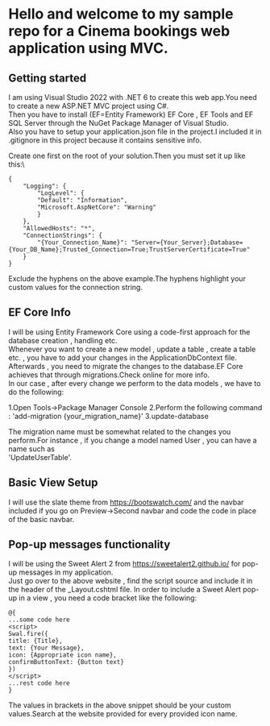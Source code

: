 # Hello and welcome to my sample repo for a Cinema bookings web application using MVC.

## Getting started

I am using Visual Studio 2022 with .NET 6 to create this web app.You need to create a new ASP.NET MVC project using C#. <br />
Then you have to install (EF=Entity Framework) EF Core , EF Tools and EF SQL Server through the NuGet Package Manager of Visual Studio. <br />
Also you have to setup your application.json file in the project.I included it in .gitignore in this project because it contains sensitive info. <br />

Create one first on the root of your solution.Then you must set it up like this:\

    {
        "Logging": {
            "LogLevel": {
            "Default": "Information",
            "Microsoft.AspNetCore": "Warning"
            }
        },
        "AllowedHosts": "*",
        "ConnectionStrings": {
            "{Your_Connection_Name}": "Server={Your_Server};Database={Your_DB_Name};Trusted_Connection=True;TrustServerCertificate=True"
        }
    }

Exclude the hyphens on the above example.The hyphens highlight your custom values for the connection string. <br />

## EF Core Info

I will be using Entity Framework Core using a code-first approach for the database creation , handling etc. <br />
Whenever you want to create a new model , update a table , create a table etc. , you have to add your changes in the ApplicationDbContext file. <br />
Afterwards , you need to migrate the changes to the database.EF Core achieves that through migrations.Check online for more info. <br />
In our case , after every change we perform to the data models , we have to do the following:

1.Open Tools->Package Manager Console
2.Perform the following command : 'add-migration {your_migration_name}'
3.update-database

The migration name must be somewhat related to the changes you perform.For instance , if you change a model named User , you can have a name such as <br />
'UpdateUserTable'.

## Basic View Setup

I will use the slate theme from https://bootswatch.com/ and the navbar included if you go on Preview->Second navbar and code the code in place of the basic navbar. <br />

## Pop-up messages functionality

I will be using the Sweet Alert 2 from https://sweetalert2.github.io/ for pop-up messages in my application. <br />
Just go over to the above website , find the script source and include it in the header of the \_Layout.cshtml file.
In order to include a Sweet Alert pop-up in a view , you need a code bracket like the following:

    @{
    ...some code here
    <script>
    Swal.fire({
    title: {Title},
    text: {Your Message},
    icon: {Appropriate icon name},
    confirmButtonText: {Button text}
    })
    </script>
    ...rest code here
    }

The values in brackets in the above snippet should be your custom values.Search at the website provided for every provided icon name.
